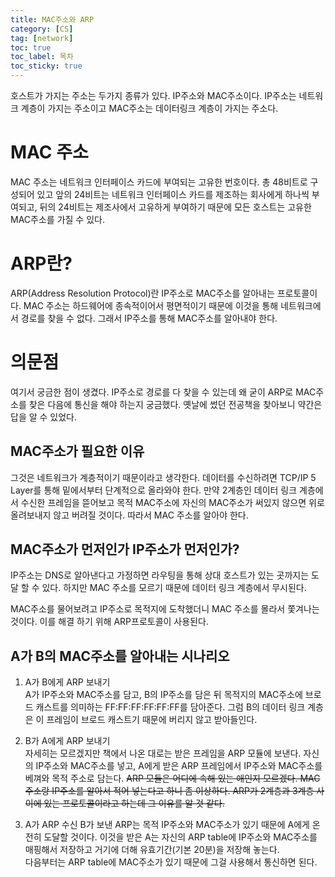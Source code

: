 ```yaml
---
title: MAC주소와 ARP
category: [CS]
tag: [network]
toc: true
toc_label: 목차
toc_sticky: true
---
```

호스트가 가지는 주소는 두가지 종류가 있다. IP주소와 MAC주소이다. IP주소는 네트워크 계층이 가지는 주소이고 MAC주소는
데이터링크 계층이 가지는 주소다.

# MAC 주소
MAC 주소는 네트워크 인터페이스 카드에 부여되는 고유한 번호이다. 총 48비트로 구성되어 있고 앞의 24비트는 네트워크 인터페이스 카드를
제조하는 회사에게 하나씩 부여되고, 뒤의 24비트는 제조사에서 고유하게 부여하기 때문에 모든 호스트는 고유한 MAC주소를 가질 수 있다. 


# ARP란?
ARP(Address Resolution Protocol)란 IP주소로 MAC주소를 알아내는 프로토콜이다. MAC 주소는 하드웨어에 종속적이어서
평면적이기 때문에 이것을 통해 네트워크에서 경로를 찾을 수 없다. 그래서 IP주소를 통해 MAC주소를 알아내야 한다.

# 의문점
여기서 궁금한 점이 생겼다. IP주소로 경로를 다 찾을 수 있는데 왜 굳이 ARP로 MAC주소를 찾은 다음에 통신을 해야 하는지 궁금했다.
옛날에 썼던 전공책을 찾아보니 약간은 답을 알 수 있었다.


## MAC주소가 필요한 이유
그것은 네트워크가 계층적이기 때문이라고 생각한다. 데이터를 수신하려면 TCP/IP 5 Layer를 통해
밑에서부터 단계적으로 올라와야 한다. 만약 2계층인 데이터 링크 계층에서 수신한 프레임을 뜯어보고 목적 MAC주소에 자신의 MAC주소가
써있지 않으면 위로 올려보내지 않고 버려질 것이다. 따라서 MAC 주소를 알아야 한다.

## MAC주소가 먼저인가 IP주소가 먼저인가?
IP주소는 DNS로 알아낸다고 가정하면 라우팅을 통해 상대 호스트가 있는 곳까지는 도달 할 수 있다.
하지만 MAC 주소를 모르기 때문에 데이터 링크 계층에서 무시된다. 

MAC주소를 물어보려고 IP주소로 목적지에 도착했더니 MAC 주소를 몰라서
쫓겨나는 것이다. 이를 해결 하기 위해 ARP프로토콜이 사용된다.


## A가 B의 MAC주소를 알아내는 시나리오   

1. A가 B에게 ARP 보내기   
A가 IP주소와 MAC주소를 담고, B의 IP주소를 담은 뒤 목적지의 MAC주소에 브로드 캐스트를 의미하는 FF:FF:FF:FF:FF:FF를 담아준다.
그럼 B의 데이터 링크 계층은 이 프레임이 브로드 캐스트기 때문에 버리지 않고 받아들인다.

2. B가 A에게 ARP 보내기   
자세히는 모르겠지만 책에서 나온 대로는 받은 프레임을 ARP 모듈에 보낸다.
자신의 IP주소와 MAC주소를 넣고, A에게 받은 ARP 프레임에서 IP주소와 MAC주소를 베껴와 목적 주소로 담는다.
~~ARP 모듈은 어디에 속해 있는 애인지 모르겠다. MAC주소랑 IP주소를 알아서 적어 넣는다고 하니 좀 이상하다. ARP가 2계층과 3계층
사이에 있는 프로토콜이라고 하는데 그 이유를 알 것 같다.~~

3. A가 ARP 수신
B가 보낸 ARP는 목적 IP주소와 MAC주소가 있기 때문에 A에게 온전히 도달할 것이다. 이것을 받은 A는 자신의 ARP table에
IP주소와 MAC주소를 매핑해서 저장하고 거기에 더해 유효기간(기본 20분)을 저장해 놓는다.   
다음부터는 ARP table에 MAC주소가 있기 때문에 그걸 사용해서 통신하면 된다.